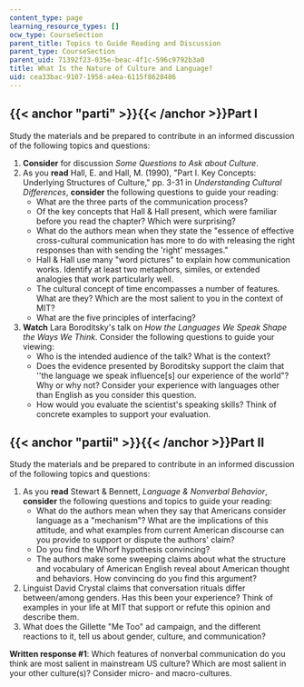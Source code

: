 ```yaml
---
content_type: page
learning_resource_types: []
ocw_type: CourseSection
parent_title: Topics to Guide Reading and Discussion
parent_type: CourseSection
parent_uid: 71392f23-035e-beac-4f1c-596c9792b3a0
title: What Is the Nature of Culture and Language?
uid: cea33bac-9107-1958-a4ea-6115f8628486
---
```


{{< anchor "parti" >}}{{< /anchor >}}Part I
-------------------------------------------

Study the materials and be prepared to contribute in an informed discussion of the following topics and questions: 

1.  **Consider** for discussion _Some Questions to Ask about Culture_.
2.  As you **read** Hall, E. and Hall, M. (1990), "Part I. Key Concepts: Underlying Structures of Culture," pp. 3-31 in _Understanding Cultural Differences_, **consider** the following questions to guide your reading:
    *   What are the three parts of the communication process?
    *   Of the key concepts that Hall & Hall present, which were familiar before you read the chapter? Which were surprising?
    *   What do the authors mean when they state the "essence of effective cross-cultural communication has more to do with releasing the right responses than with sending the 'right' messages."
    *   Hall & Hall use many "word pictures" to explain how communication works. Identify at least two metaphors, similes, or extended analogies that work particularly well.
    *   The cultural concept of time encompasses a number of features. What are they? Which are the most salient to you in the context of MIT?
    *   What are the five principles of interfacing?
3.  **Watch** Lara Boroditsky's talk on _How the Languages We Speak Shape the Ways We Think_. Consider the following questions to guide your viewing:
    *   Who is the intended audience of the talk? What is the context?
    *   Does the evidence presented by Boroditsky support the claim that ''the language we speak influence\[s\] our experience of the world"? Why or why not? Consider your experience with languages other than English as you consider this question.
    *   How would you evaluate the scientist's speaking skills? Think of concrete examples to support your evaluation.  

{{< anchor "partii" >}}{{< /anchor >}}Part II
---------------------------------------------

Study the materials and be prepared to contribute in an informed discussion of the following topics and questions:

1.  As you **read** Stewart & Bennett, _Language & Nonverbal Behavior_, **consider** the following questions and topics to guide your reading:
    *   What do the authors mean when they say that Americans consider language as a "mechanism"? What are the implications of this attitude, and what examples from current American discourse can you provide to support or dispute the authors' claim?
    *   Do you find the Whorf hypothesis convincing?
    *   The authors make some sweeping claims about what the structure and vocabulary of American English reveal about American thought and behaviors. How convincing do you find this argument?
2.  Linguist David Crystal claims that conversation rituals differ between/among genders. Has this been your experience? Think of examples in your life at MIT that support or refute this opinion and describe them.
3.  What does the Gillette "Me Too" ad campaign, and the different reactions to it, tell us about gender, culture, and communication?

**Written response #1**: Which features of nonverbal communication do you think are most salient in mainstream US culture? Which are most salient in your other culture(s)? Consider micro- and macro-cultures.